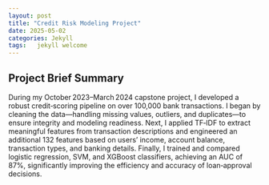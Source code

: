 ```yaml
---
layout: post
title: "Credit Risk Modeling Project"
date: 2025-05-02
categories: Jekyll
tags:	jekyll welcome
---
```


## Project Brief Summary
During my October 2023–March 2024 capstone project, I developed a robust credit‑scoring pipeline on over 100,000 bank transactions. 
I began by cleaning the data—handling missing values, outliers, and duplicates—to ensure integrity and modeling readiness. 
Next, I applied TF‑IDF to extract meaningful features from transaction descriptions and engineered an additional 132 features based on users’ income, account balance, transaction types, and banking details. 
Finally, I trained and compared logistic regression, SVM, and XGBoost classifiers, achieving an AUC of 87%, significantly improving the efficiency and accuracy of loan‑approval decisions.
